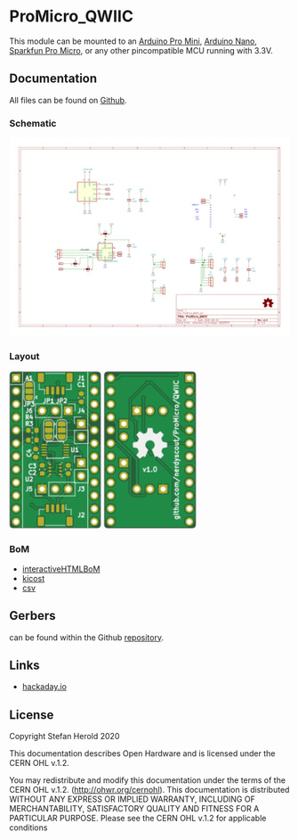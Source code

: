 # ProMicro_QWIIC
This module can be mounted to an [Arduino Pro Mini](https://www.sparkfun.com/products/11113), [Arduino Nano](https://store.arduino.cc/arduino-nano), [Sparkfun Pro Micro](https://www.sparkfun.com/products/12587), or any other pincompatible MCU running with 3.3V.


## Documentation
All files can be found on [Github](https://github.com/nerdyscout/ProMicro_QWIIC).


### Schematic
[![ProMicro_QWIIC_Schematic](docs/ProMicro_QWIIC-Schematic.svg)](docs/ProMicro_QWIIC-Schematic.pdf)


### Layout
<a href="docs/ProMicro_QWIIC-Board_top.pdf"><img src="docs/img/ProMicro_QWIIC-Board_top.svg" alt="ProMicro_QWIIC-Board_top" width="33%"/></a>
<a href="docs/ProMicro_QWIIC-Board_bottom.pdf"><img src="docs/img/ProMicro_QWIIC-Board_bottom.svg" alt="ProMicro_QWIIC-Board_bottom" width="33%"/></a>


### BoM
  * [interactiveHTMLBoM](https://nerdyscout.github.io/ProMicro_QWIIC/docs/BOM/ProMicro_QWIIC.html)
  * [kicost](docs/BOM/ProMicro_QWIIC.xlsx)
  * [csv](docs/BOM/ProMicro_QWIIC.csv)


## Gerbers
can be found within the Github [repository](https://github.com/nerdyscout/ProMicro_QWIIC/tree/master/gerbers).


## Links
  * [hackaday.io](https://hackaday.io/project/171898-promicro)


## License
Copyright Stefan Herold 2020

This documentation describes Open Hardware and is licensed under the CERN OHL v.1.2.

You may redistribute and modify this documentation under the terms of the CERN OHL v.1.2. (http://ohwr.org/cernohl). This documentation is distributed WITHOUT ANY EXPRESS OR IMPLIED WARRANTY, INCLUDING OF MERCHANTABILITY, SATISFACTORY QUALITY AND FITNESS FOR A PARTICULAR PURPOSE. Please see the CERN OHL v.1.2 for applicable conditions
